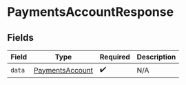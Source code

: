 # PaymentsAccountResponse


## Fields

| Field                                                     | Type                                                      | Required                                                  | Description                                               |
| --------------------------------------------------------- | --------------------------------------------------------- | --------------------------------------------------------- | --------------------------------------------------------- |
| `data`                                                    | [PaymentsAccount](../../models/shared/PaymentsAccount.md) | :heavy_check_mark:                                        | N/A                                                       |